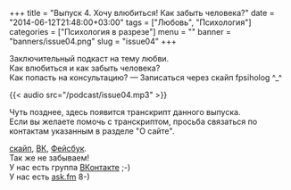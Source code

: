 +++
title = "Выпуск 4. Хочу влюбиться! Как забыть человека?"
date = "2014-06-12T21:48:00+03:00"
tags = ["Любовь", "Психология"]
categories = ["Психология в разрезе"]
menu = ""
banner = "banners/issue04.png"
slug = "issue04"
+++

Заключительный подкаст на тему любви.<br>
Как влюбиться и как забыть человека?<br>
Как попасть на консультацию? — Записаться через скайп fpsiholog
^_^

{{< audio src="/podcast/issue04.mp3" >}}
<!--more-->

Чуть позднее, здесь появится транскрипт данного выпуска.<br>
Если вы желаете помочь с транскриптом, просьба связаться по контактам указанным в разделе "О сайте".


<a href="skype:fpsiholog?userinfo">скайп</a>, <a href="https://vk.com/sunnybunnyf">ВК</a>, <a href="https://www.facebook.com/SunnyBunnyF">Фейсбук</a>.<br>
Так же не забываем!<br>
У нас есть группа <a href="https://vk.com/fpsiholog">ВКонтакте</a> ;-)<br>
У нас есть <a href="http://ask.fm/fpsiholog">ask.fm</a> 8-)